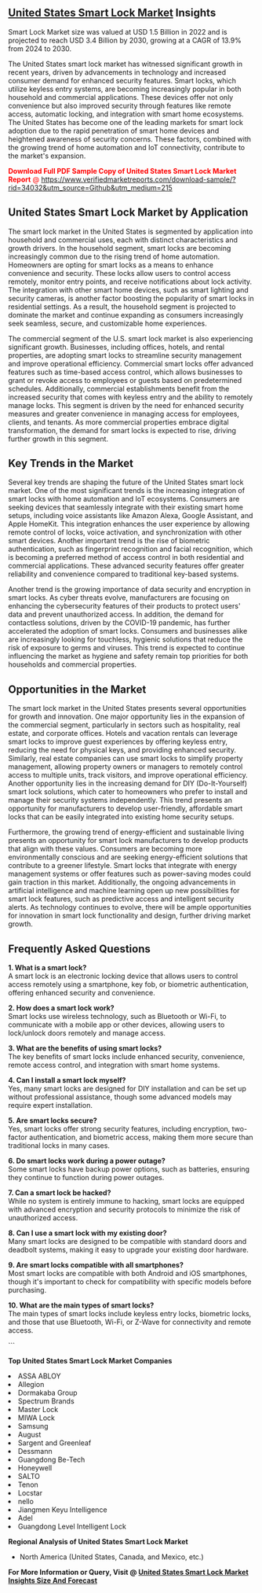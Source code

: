 <h2><a href="https://www.verifiedmarketreports.com/download-sample/?rid=34032&amp;utm_source=Github&amp;utm_medium=215" target="_blank">United States Smart Lock Market</a> Insights</h2><p>Smart Lock Market size was valued at USD 1.5 Billion in 2022 and is projected to reach USD 3.4 Billion by 2030, growing at a CAGR of 13.9% from 2024 to 2030.</p><p> <p>The United States smart lock market has witnessed significant growth in recent years, driven by advancements in technology and increased consumer demand for enhanced security features. Smart locks, which utilize keyless entry systems, are becoming increasingly popular in both household and commercial applications. These devices offer not only convenience but also improved security through features like remote access, automatic locking, and integration with smart home ecosystems. The United States has become one of the leading markets for smart lock adoption due to the rapid penetration of smart home devices and heightened awareness of security concerns. These factors, combined with the growing trend of home automation and IoT connectivity, contribute to the market's expansion.</p> <p><p><span class=""><span style="color: #ff0000;"><strong>Download Full PDF Sample Copy of United States Smart Lock Market Report</strong> @ </span><a href="https://www.verifiedmarketreports.com/download-sample/?rid=34032&amp;utm_source=Github&amp;utm_medium=215" target="_blank">https://www.verifiedmarketreports.com/download-sample/?rid=34032&amp;utm_source=Github&amp;utm_medium=215</a></span></p></p> <h2>United States Smart Lock Market by Application</h2> <p>The smart lock market in the United States is segmented by application into household and commercial uses, each with distinct characteristics and growth drivers. In the household segment, smart locks are becoming increasingly common due to the rising trend of home automation. Homeowners are opting for smart locks as a means to enhance convenience and security. These locks allow users to control access remotely, monitor entry points, and receive notifications about lock activity. The integration with other smart home devices, such as smart lighting and security cameras, is another factor boosting the popularity of smart locks in residential settings. As a result, the household segment is projected to dominate the market and continue expanding as consumers increasingly seek seamless, secure, and customizable home experiences. <p>The commercial segment of the U.S. smart lock market is also experiencing significant growth. Businesses, including offices, hotels, and rental properties, are adopting smart locks to streamline security management and improve operational efficiency. Commercial smart locks offer advanced features such as time-based access control, which allows businesses to grant or revoke access to employees or guests based on predetermined schedules. Additionally, commercial establishments benefit from the increased security that comes with keyless entry and the ability to remotely manage locks. This segment is driven by the need for enhanced security measures and greater convenience in managing access for employees, clients, and tenants. As more commercial properties embrace digital transformation, the demand for smart locks is expected to rise, driving further growth in this segment.</p> <h2>Key Trends in the Market</h2> <p>Several key trends are shaping the future of the United States smart lock market. One of the most significant trends is the increasing integration of smart locks with home automation and IoT ecosystems. Consumers are seeking devices that seamlessly integrate with their existing smart home setups, including voice assistants like Amazon Alexa, Google Assistant, and Apple HomeKit. This integration enhances the user experience by allowing remote control of locks, voice activation, and synchronization with other smart devices. Another important trend is the rise of biometric authentication, such as fingerprint recognition and facial recognition, which is becoming a preferred method of access control in both residential and commercial applications. These advanced security features offer greater reliability and convenience compared to traditional key-based systems. <p>Another trend is the growing importance of data security and encryption in smart locks. As cyber threats evolve, manufacturers are focusing on enhancing the cybersecurity features of their products to protect users' data and prevent unauthorized access. In addition, the demand for contactless solutions, driven by the COVID-19 pandemic, has further accelerated the adoption of smart locks. Consumers and businesses alike are increasingly looking for touchless, hygienic solutions that reduce the risk of exposure to germs and viruses. This trend is expected to continue influencing the market as hygiene and safety remain top priorities for both households and commercial properties.</p> <h2>Opportunities in the Market</h2> <p>The smart lock market in the United States presents several opportunities for growth and innovation. One major opportunity lies in the expansion of the commercial segment, particularly in sectors such as hospitality, real estate, and corporate offices. Hotels and vacation rentals can leverage smart locks to improve guest experiences by offering keyless entry, reducing the need for physical keys, and providing enhanced security. Similarly, real estate companies can use smart locks to simplify property management, allowing property owners or managers to remotely control access to multiple units, track visitors, and improve operational efficiency. Another opportunity lies in the increasing demand for DIY (Do-It-Yourself) smart lock solutions, which cater to homeowners who prefer to install and manage their security systems independently. This trend presents an opportunity for manufacturers to develop user-friendly, affordable smart locks that can be easily integrated into existing home security setups.</p> <p>Furthermore, the growing trend of energy-efficient and sustainable living presents an opportunity for smart lock manufacturers to develop products that align with these values. Consumers are becoming more environmentally conscious and are seeking energy-efficient solutions that contribute to a greener lifestyle. Smart locks that integrate with energy management systems or offer features such as power-saving modes could gain traction in this market. Additionally, the ongoing advancements in artificial intelligence and machine learning open up new possibilities for smart lock features, such as predictive access and intelligent security alerts. As technology continues to evolve, there will be ample opportunities for innovation in smart lock functionality and design, further driving market growth.</p> <h2>Frequently Asked Questions</h2> <p><b>1. What is a smart lock?</b><br> A smart lock is an electronic locking device that allows users to control access remotely using a smartphone, key fob, or biometric authentication, offering enhanced security and convenience.</p> <p><b>2. How does a smart lock work?</b><br> Smart locks use wireless technology, such as Bluetooth or Wi-Fi, to communicate with a mobile app or other devices, allowing users to lock/unlock doors remotely and manage access.</p> <p><b>3. What are the benefits of using smart locks?</b><br> The key benefits of smart locks include enhanced security, convenience, remote access control, and integration with smart home systems.</p> <p><b>4. Can I install a smart lock myself?</b><br> Yes, many smart locks are designed for DIY installation and can be set up without professional assistance, though some advanced models may require expert installation.</p> <p><b>5. Are smart locks secure?</b><br> Yes, smart locks offer strong security features, including encryption, two-factor authentication, and biometric access, making them more secure than traditional locks in many cases.</p> <p><b>6. Do smart locks work during a power outage?</b><br> Some smart locks have backup power options, such as batteries, ensuring they continue to function during power outages.</p> <p><b>7. Can a smart lock be hacked?</b><br> While no system is entirely immune to hacking, smart locks are equipped with advanced encryption and security protocols to minimize the risk of unauthorized access.</p> <p><b>8. Can I use a smart lock with my existing door?</b><br> Many smart locks are designed to be compatible with standard doors and deadbolt systems, making it easy to upgrade your existing door hardware.</p> <p><b>9. Are smart locks compatible with all smartphones?</b><br> Most smart locks are compatible with both Android and iOS smartphones, though it's important to check for compatibility with specific models before purchasing.</p> <p><b>10. What are the main types of smart locks?</b><br> The main types of smart locks include keyless entry locks, biometric locks, and those that use Bluetooth, Wi-Fi, or Z-Wave for connectivity and remote access.</p> ```</p><p><strong>Top United States Smart Lock Market Companies</strong></p><div data-test-id=""><p><li>ASSA ABLOY</li><li> Allegion</li><li> Dormakaba Group</li><li> Spectrum Brands</li><li> Master Lock</li><li> MIWA Lock</li><li> Samsung</li><li> August</li><li> Sargent and Greenleaf</li><li> Dessmann</li><li> Guangdong Be-Tech</li><li> Honeywell</li><li> SALTO</li><li> Tenon</li><li> Locstar</li><li> nello</li><li> Jiangmen Keyu Intelligence</li><li> Adel</li><li> Guangdong Level Intelligent Lock</li></p><div><strong>Regional Analysis of&nbsp;United States Smart Lock Market</strong></div><ul><li dir="ltr"><p dir="ltr">North America&nbsp;(United States, Canada, and Mexico, etc.)</p></li></ul><p><strong>For More Information or Query, Visit @&nbsp;</strong><strong><a href="https://www.verifiedmarketreports.com/product/global-smart-lock-market-size-and-forecast-to-2025/?utm_source=Github&amp;utm_medium=215" target="_blank">United States Smart Lock Market Insights Size And Forecast</a></strong></p></div>
